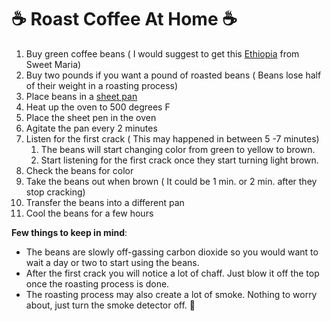 # ☕ Roast Coffee At Home ☕️



1. Buy green coffee beans ( I would suggest to get this [Ethiopia](https://www.sweetmarias.com/ethiopia-organic-dry-process-limu-kossa-farm-6290.html) from Sweet Maria) 
2.  Buy two pounds if you want a pound of roasted beans ( Beans lose half of their weight in a roasting process) 
3. Place beans in a [sheet pan](https://www.williams-sonoma.com/products/williams-sonoma-goldtouch-three-quarter-sheet-pan/?pkey=s%7Csheet%20tray%7C28)
4. Heat up the oven to 500 degrees F
5. Place the sheet pen in the oven
6. Agitate the pan every 2 minutes
7. Listen for the first crack ( This may happened in between 5 -7 minutes)
    1. The beans will start changing color from green to yellow to brown.
    2. Start listening for the first crack once they start turning light brown. 
8. Check the beans for color 
9. Take the beans out when brown ( It could be 1 min. or 2 min. after they stop cracking)
10. Transfer the beans into a different pan 
11. Cool the beans for a few hours


**Few things to keep in mind**: 

- The beans are slowly off-gassing carbon dioxide so you would want to wait a day or two to start using the beans. 
- After the first crack you will notice a lot of chaff. Just blow it off the top once the roasting process is done. 
- The roasting process may also create a lot of smoke. Nothing to worry about, just turn the smoke detector off. 🙂 




